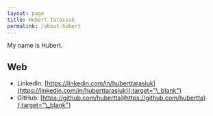 ```yaml
---
layout: page
title: Hubert Tarasiuk
permalink: /about-hubert
---
```


My name is Hubert.

## Web 

- LinkedIn: [https://linkedin.com/in/huberttarasiuk](https://linkedin.com/in/huberttarasiuk){:target="\_blank"}
- GitHub: [https://github.com/hubertta](https://github.com/hubertta){:target="\_blank"}
